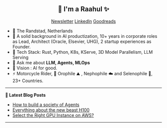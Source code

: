 <h2 align="center">👋 I'm a Raahul ✨</h2>
<p align="center">
  <a href="https://musingson.ai">Newsletter</a> 
  <a href="https://www.linkedin.com/in/raahuldutta/">LinkedIn</a>
  <a href="https://www.goodreads.com/user/show/58410168-raahul-dutta">Goodreads</a>
</p>

- 📍 The Randstad, Netherlands
-  🔭 A solid background in AI productization, 10+ years in corporate roles as Lead, Architect (Oracle, Elsevier, UHG), 2 startup experiences as Founder.
-  📜 Tech Stack: Rust, Python, K8s, KServe, 3D Model Parallelism, LLM Serving
- 💬 Ask me about **LLM, Agents, MLOps**
- 🌌 Vision : AI for good.
- ⚡ Motorcycle Rider, 🌻 Orophile ⛰️ , Nephophile ☁️ and Selenophile 🌙, 23+ Countries.

-------

**📝 Latest Blog Posts**

<!-- BLOG-POST-LIST:START -->
- [How to build a society of Agents](https://musingsonai.substack.com/p/edition-33)
- [Everything about the new beast H100](https://musingsonai.substack.com/p/edition-13-everything-about-the-new)
- [Select the Right GPU Instance on AWS?](https://musingsonai.substack.com/p/edition-12-select-the-right-gpu-instance)
<!-- BLOG-POST-LIST:END -->

-------
